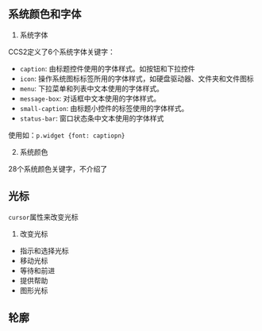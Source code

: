 ## 系统颜色和字体

1. 系统字体

CCS2定义了6个系统字体关键字：
- `caption`: 由标题控件使用的字体样式。如按钮和下拉控件
- `icon`: 操作系统图标标签所用的字体样式，如硬盘驱动器、文件夹和文件图标
- `menu`: 下拉菜单和列表中文本使用的字体样式。
- `message-box`: 对话框中文本使用的字体样式。
- `small-caption`: 由标题小控件的标签使用的字体样式。
- `status-bar`: 窗口状态条中文本使用的字体样式

使用如：`p.widget {font: captiopn}`

2. 系统颜色

28个系统颜色关键字，不介绍了

## 光标

`cursor`属性来改变光标

1. 改变光标

- 指示和选择光标
- 移动光标
- 等待和前进
- 提供帮助
- 图形光标

## 轮廓




